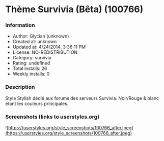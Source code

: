 # Thème Survivia (Bêta) (100766)

### Information
- Author: Glycian (unknown)
- Created at: unknown
- Updated at: 4/24/2014, 3:36:11 PM
- License: NO-REDISTRIBUTION
- Category: survivia
- Rating: undefined
- Total installs: 26
- Weekly installs: 0


### Description
Style Stylish dédié aux forums des serveurs Survivia. Noir/Rouge & blanc étant les couleurs principales.


### Screenshots (links to userstyles.org)
![https://userstyles.org/style_screenshots/100766_after.jpeg](https://userstyles.org/style_screenshots/100766_after.jpeg)


